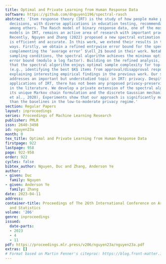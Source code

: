 ```yaml
---
title: Optimal and Private Learning from Human Response Data
software: https://github.com/dnguyen1196/spectral-rasch
abstract: 'Item response theory (IRT) is the study of how people make probabilistic
  decisions, with diverse applications in education testing, recommendation systems,
  among others. The Rasch model of binary response data, one of the most fundamental
  models in IRT, remains an active area of research with important practical significance.
  Recently, Nguyen and Zhang (2022) proposed a new spectral estimation algorithm that
  is efficient and accurate. In this work, we extend their results in two important
  ways. Firstly, we obtain a refined entrywise error bound for the spectral algorithm,
  complementing the ‘average error’ $\ell_2$ bound in their work. Notably, under mild
  sampling conditions, the spectral algorithm achieves the minimax optimal entrywise
  error bound (modulo a log factor). Building on the refined analysis, we also show
  that the spectral algorithm enjoys optimal sample complexity for top-$K$ recovery
  (e.g., identifying the best $K$ items from approval/disapproval response data),
  explaining interesting empirical findings in the previous work. Our second contribution
  addresses an important but understudied topic in IRT: privacy. Despite the human-centric
  applications of IRT, there has not been any proposed privacy-preserving mechanism
  in the literature. We develop a private extension of the spectral algorithm, leveraging
  its unique Markov chain formulation and the discrete Gaussian mechanism (Canonne
  et al., 2020). Experiments show that our approach is significantly more accurate
  than the baselines in the low-to-moderate privacy regime.'
section: Regular Papers
layout: inproceedings
series: Proceedings of Machine Learning Research
publisher: PMLR
issn: 2640-3498
id: nguyen23a
month: 0
tex_title: Optimal and Private Learning from Human Response Data
firstpage: 922
lastpage: 958
page: 922-958
order: 922
cycles: false
bibtex_author: Nguyen, Duc and Zhang, Anderson Ye
author:
- given: Duc
  family: Nguyen
- given: Anderson Ye
  family: Zhang
date: 2023-04-11
address:
container-title: Proceedings of The 26th International Conference on Artificial Intelligence
  and Statistics
volume: '206'
genre: inproceedings
issued:
  date-parts:
  - 2023
  - 4
  - 11
pdf: https://proceedings.mlr.press/v206/nguyen23a/nguyen23a.pdf
extras: []
# Format based on Martin Fenner's citeproc: https://blog.front-matter.io/posts/citeproc-yaml-for-bibliographies/
---
```

